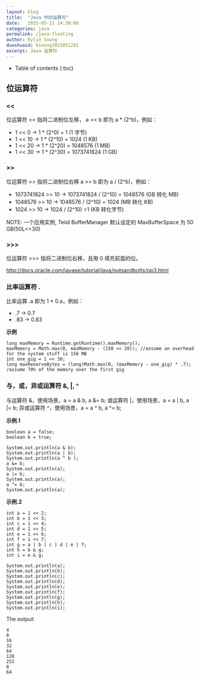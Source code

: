 ```yaml
---
layout: blog
title:  "Java 中的运算符"
date:   2015-05-12 14:30:00
categories: java
permalink: /java-floating
author: Kylin Soong
duoshuoid: ksoong2015051201
excerpt: Java 运算符
---
```


* Table of contents
{:toc}

## 位运算符

###  <<

位运算符 << 指将二进制位左移， a << b 即为 a * (2^b)，例如：

* 1 << 0   ->  1 * (2^0)  = 1           (1 字节)
* 1 << 10  ->  1 * (2^10) = 1024        (1 KB)
* 1 << 20  ->  1 * (2^20) = 1048576     (1 MB)
* 1 << 30  ->  1 * (2^30) = 1073741824  (1 GB)

###  >>

位运算符 >> 指将二进制位右移 a >> b 即为 a / (2^b)，例如：

* 1073741824 >> 10  ->  1073741824 / (2^10) = 1048576 (GB 转化 MB)
* 1048576 >> 10     ->  1048576 / (2^10) = 1024       (MB 转化 KB)
* 1024 >> 10        ->  1024 / (2^10) =1              (KB 转化字节) 

NOTE: 一个应用实例, Teiid BufferManager 默认设定的 MaxBufferSpace 为 50 GB(50L<<30) 

### >>>

位运算符 >>> 指将二进制位右移，且用 0 填充前面的位。

http://docs.oracle.com/javase/tutorial/java/nutsandbolts/op3.html

### 比率运算符 .
 
比率运算 .a 即为 1 * 0.a，例如：

* .7  -> 0.7
* .83 -> 0.83

**示例**

~~~
long maxMemory = Runtime.getRuntime().maxMemory();
maxMemory = Math.max(0, maxMemory - (150 << 20)); //assume an overhead for the system stuff is 150 MB
int one_gig = 1 << 30;
long maxReserveBytes = (long)Math.max(0, (maxMemory - one_gig) * .7); /assume 70% of the memory over the first gig
~~~

### 与，或，异或运算符 &, |, ^

与运算符 &，使用场景，a = a & b, a &= b;
或运算符 |，使用场景，a = a | b, a |= b;
异或运算符 ^，使用场景，a = a ^ b, a ^= b;

**示例.1**

~~~
boolean a = false;
boolean b = true;
        
System.out.println(a & b);
System.out.println(a | b);
System.out.println(a ^ b );
a &= b;
System.out.println(a);
a |= b;
System.out.println(a);
a ^= b;
System.out.println(a);
~~~

**示例.2**

~~~
int a = 1 << 2;
int b = 1 << 3;
int c = 1 << 4;
int d = 1 << 5;
int e = 1 << 6;
int f = 1 << 7;
int g = a | b | c | d | e | f;
int h = b & g;
int i = e & g;
        
System.out.println(a);
System.out.println(b);
System.out.println(c);
System.out.println(d);
System.out.println(e);
System.out.println(f);
System.out.println(g);
System.out.println(h);
System.out.println(i);
~~~

The output:

~~~
4
8
16
32
64
128
252
8
64
~~~
